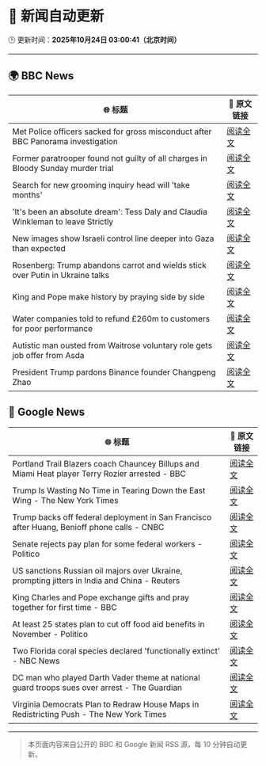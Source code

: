 # 🧠 新闻自动更新

🕒 更新时间：**2025年10月24日 03:00:41（北京时间）**

---

## 🌍 BBC News

| 🌐 标题 | 🔗 原文链接 |
|--------|-------------|
| Met Police officers sacked for gross misconduct after BBC Panorama investigation | [阅读全文](https://www.bbc.com/news/articles/cy0kynx59v0o?at_medium=RSS&at_campaign=rss) |
| Former paratrooper found not guilty of all charges in Bloody Sunday murder trial | [阅读全文](https://www.bbc.com/news/articles/c993nlken18o?at_medium=RSS&at_campaign=rss) |
| Search for new grooming inquiry head will 'take months' | [阅读全文](https://www.bbc.com/news/articles/cvgwnqeq5z0o?at_medium=RSS&at_campaign=rss) |
| 'It's been an absolute dream': Tess Daly and Claudia Winkleman to leave Strictly | [阅读全文](https://www.bbc.com/news/articles/cz0x1lr7j92o?at_medium=RSS&at_campaign=rss) |
| New images show Israeli control line deeper into Gaza than expected | [阅读全文](https://www.bbc.com/news/articles/cx2y00g4x29o?at_medium=RSS&at_campaign=rss) |
| Rosenberg: Trump abandons carrot and wields stick over Putin in Ukraine talks | [阅读全文](https://www.bbc.com/news/articles/cnve5532v7yo?at_medium=RSS&at_campaign=rss) |
| King and Pope make history by praying side by side | [阅读全文](https://www.bbc.com/news/articles/cnve5mdze8yo?at_medium=RSS&at_campaign=rss) |
| Water companies told to refund £260m to customers for poor performance | [阅读全文](https://www.bbc.com/news/articles/cdjrymnx1e8o?at_medium=RSS&at_campaign=rss) |
| Autistic man ousted from Waitrose voluntary role gets job offer from Asda | [阅读全文](https://www.bbc.com/news/articles/c98n53dpzx6o?at_medium=RSS&at_campaign=rss) |
| President Trump pardons Binance founder Changpeng Zhao | [阅读全文](https://www.bbc.com/news/articles/cly1qrl9l1qo?at_medium=RSS&at_campaign=rss) |

## 📰 Google News

| 🌐 标题 | 🔗 原文链接 |
|--------|-------------|
| Portland Trail Blazers coach Chauncey Billups and Miami Heat player Terry Rozier arrested - BBC | [阅读全文](https://news.google.com/rss/articles/CBMiWkFVX3lxTE4xQTV0Q3owNWlSNkUwSjN1dmplT2NDc3ViZG1sd1FoU0tHV0hVOWV3VW5LRWhfTTFLUnJfelE2cnJ1YTZPNmdCc3djamZLWjFDcFluY21MNjhOd9IBX0FVX3lxTE00LXc0Qmt0Zk9pWmhueE9mcDRIdktSY0p4QmdPZ3U5emU3emdEWUlubThmaGFUNmpoelBYeHNwZXp3UXBrMkZ5c25Nb3NNa3otdjZMdXBBNGpaU1RCc2Rn?oc=5) |
| Trump Is Wasting No Time in Tearing Down the East Wing - The New York Times | [阅读全文](https://news.google.com/rss/articles/CBMilAFBVV95cUxOTnFzNm5sbWt4Rnd3dDhJaTVvNUdHS2hudE4xOUdZd2g5WTB4bHZ1dEZmNHpHa0lEZmJwNnN0a3IwYUU4NFRzNjI5bnRKRkVWbEV4eVBnUndZYUZvWEU0WUhSWTg4cEJEeW52WkVBTHBWZGRwRTV3UXp4SEFTWlJpRzh1dWQ0cGhrWWJmMzB4SFowaHhf?oc=5) |
| Trump backs off federal deployment in San Francisco after Huang, Benioff phone calls - CNBC | [阅读全文](https://news.google.com/rss/articles/CBMijgFBVV95cUxNdF8zVG9LZlBCdTNYQUxuS1l5TmgzY20wajJyRl9CX0lJc2tkZWN5ZXRSVnB4LTdpa29lUGpyODd0al94RGN2NXBBRGZtWDRneFBBbTBoZWg5ajctQm9xbHhmcm80SmhYYTk1cWpWQjlFNVdfd2k4RU9VX2RhNmdsN0c0RzZhbGJVdlYxZVNB0gGTAUFVX3lxTE1nSEdNb0hQQk5RZkhNc1gyS294cnYwcnpKNm1Nbzh6MnBwdjJrTnY4ZV9MM2pyNmFJZlFiU2oxdDJfOTB6ck4yZFlkdW9JZHBDcnFOcmYzS2xvdVliVk5yU2JkY01NZ0NROHZEYi1lSUlKaXBFcHVEanppWUNBWDFudFR5RkF2cXpSSlBLSnJVZEpYVQ?oc=5) |
| Senate rejects pay plan for some federal workers - Politico | [阅读全文](https://news.google.com/rss/articles/CBMitgFBVV95cUxQRFluLVpxQ2dQY0UzSm1OMm9NaXVUUTNHajNGVW0xd2Q0RGVONGUzLUFudkM2SUlBXzRXeEs2YXZmNTNwTHdSblVVa1pmXzlIVm1WWENZSjNNNkRJZkpNdUJucjVYRmtHQ0l5elNiNXd5c0hrV0sxSHRSeVk5U2hEV1QzeEVIZjNyaF9zZ1NUQXpDVVNzWkhLaDZNX0NDTEVyR0Q4eTZlekpSeFRoRktleGtYVXFydw?oc=5) |
| US sanctions Russian oil majors over Ukraine, prompting jitters in India and China - Reuters | [阅读全文](https://news.google.com/rss/articles/CBMivwFBVV95cUxNeDhJUzB6MnJGSGtWN3owZ3NPVW1aTGhzdThNZTRQc05zZ2lEMkxQTFU4ZjFkQ2N2NVpJdXVLYVEyTUUwRkk5MjRXQ0xnNGt2ZkRrNGpjSmVvTGZ1S2xTZGtxNFNUYXZQUE01QzYwbWE3VjZXZmVOY0pyQW5IUnJXYlNILTRLWE9KLUE3OGdaOTNoUWF3QjZUVmx5dVRFNDI0elQ3cXVRblZHVzF3QVhjSmUteFpoSmpkUm13aW1SVQ?oc=5) |
| King Charles and Pope exchange gifts and pray together for first time - BBC | [阅读全文](https://news.google.com/rss/articles/CBMiVEFVX3lxTFB0RndDXy1YUXhyUDc1MW1iVzhCSldScHdzQWJsaFZiWVR5WGhiT3JJcFFkeGhCQU5QRHZndnBsVmUtNWp3NmNVd19MQkozXzFrTVpDUA?oc=5) |
| At least 25 states plan to cut off food aid benefits in November - Politico | [阅读全文](https://news.google.com/rss/articles/CBMioAFBVV95cUxQTlgwazVteXpkY0hkVlZqemY5X041dVhGbGczVndwRkxzRWlRQ3VwNFNNX21lejRNNk41V1U0TzV1N2FQSzhyekUxZlcwU3hWRGdabzY4eWRJQ2RhQzllZmFTWG1PUmtVNGxTaU5tdDNCejVxdzBJTmxqelNjRFg0MjFvaXV4MGd1dGRuRDIzLW9nclNhRW5JQjJHWEIxNXYt?oc=5) |
| Two Florida coral species declared 'functionally extinct' - NBC News | [阅读全文](https://news.google.com/rss/articles/CBMirgFBVV95cUxNMmEzcHN5UmR4XzAtdnRiWW5zbXBJUDE2MGh2SGZhc2NvbXhqOEkxTHhJeUM2VFowZTBwcllkdkVQMFVZVGhxT0d5WTgyalVGOHBycXlUY1ozYWdwcVpuRFdZOG1KajZoaTNiTnlBVFF1REtjNER4T19MSEQyaFl3QmRuRHJoVjF2MHBSLVFzMXNHTmp2OXA4VUhGYWU3TjZfaVdtTWhZRGVFUU83NWfSAVZBVV95cUxQbWRDeUFKbUhhOHlPQW1VejNXVnhRbXE1ZFRPZ3JVd2drU2ZKdF9WWFQ4SVNDZFFKOFY2NHRtNTFQOW9ZN3h6cGhLal9Ba0ZwQkVMYklxdw?oc=5) |
| DC man who played Darth Vader theme at national guard troops sues over arrest - The Guardian | [阅读全文](https://news.google.com/rss/articles/CBMiqAFBVV95cUxPVk1uX2RxWDRtcDVYVDJuRlNRU3BqZVVSOU1DS3l1RTRTYVNLZG5HLTItQzZQTlQ2WEtYa0JPaGI3QnNiWmVUWldDS05NUVViM3lFSU9lSENfaHdlbjM0NTE0cm44NjEzZmRDT1dYVlVDSnh2cHJwQVlrTldIb0hINXRfc0ZBbzBocmFFaHlLV3hFdElLT256NWcxQXBCZGJVdkQtV1lGZDE?oc=5) |
| Virginia Democrats Plan to Redraw House Maps in Redistricting Push - The New York Times | [阅读全文](https://news.google.com/rss/articles/CBMiiAFBVV95cUxNZGdaQkFPMHh5YzFFb2NoaHQ3MmZOTEQzeXVoNDd5cGpPbkR3NjlNTE1pdlhQakxxY3BRUG9nT1VDTFNuYjFVLTY3LTVQYUxHMkhoMWw1OUkxU1Btd2V6ZWhIZm5ESWVHNFd6RWdISHczR1dEdzZlQWo3SDhzUURVNWZrNGdkR1Vi?oc=5) |

---
> 本页面内容来自公开的 BBC 和 Google 新闻 RSS 源，每 10 分钟自动更新。